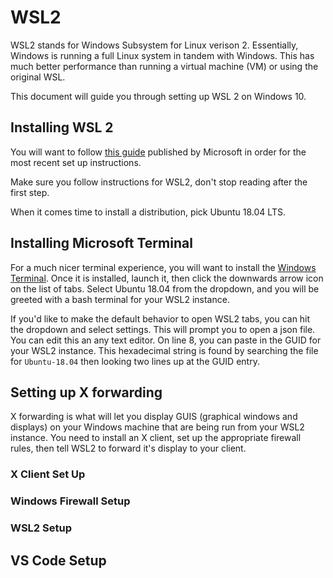 # WSL2
WSL2 stands for Windows Subsystem for Linux verison 2. Essentially, Windows is
running a full Linux system in tandem with Windows. This has much better
performance than running a virtual machine (VM) or using the original WSL.

This document will guide you through setting up WSL 2 on Windows 10.

## Installing WSL 2
You will want to follow [this guide](https://docs.microsoft.com/en-us/windows/wsl/install-win10)
published by Microsoft in order for the most recent set up instructions.

Make sure you follow instructions for WSL2, don't stop reading after the first
step.

When it comes time to install a distribution, pick Ubuntu 18.04 LTS.

## Installing Microsoft Terminal
For a much nicer terminal experience, you will want to install the [Windows
Terminal](https://aka.ms/terminal). Once it is installed, launch it, then click
the downwards arrow icon on the list of tabs. Select Ubuntu 18.04 from the
dropdown, and you will be greeted with a bash terminal for your WSL2 instance.

If you'd like to make the default behavior to open WSL2 tabs, you can hit the
dropdown and select settings. This will prompt you to open a json file. You can
edit this an any text editor. On line 8, you can paste in the GUID for your WSL2
instance. This hexadecimal string is found by searching the file for `Ubuntu-18.04`
then looking two lines up at the GUID entry.

## Setting up X forwarding
X forwarding is what will let you display GUIS (graphical windows and displays)
on your Windows machine that are being run from your WSL2 instance. You need
to install an X client, set up the appropriate firewall rules, then tell WSL2
to forward it's display to your client.

### X Client Set Up

### Windows Firewall Setup

### WSL2 Setup

## VS Code Setup
